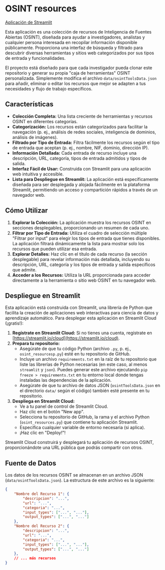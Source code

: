 # OSINT resources

[Aplicación de Streamlit](https://osint-resources-dpmjyafeyjchntzpfa8xvz.streamlit.app/)

Esta aplicación es una colección de recursos de Inteligencia de Fuentes Abiertas (OSINT), diseñada para ayudar a investigadores, analistas y cualquier persona interesada en recopilar información disponible públicamente. Proporciona una interfaz de búsqueda y filtrado para descubrir diversas herramientas y sitios web categorizados por sus tipos de entrada y funcionalidades.

El proyecto está diseñado para que cada investigador pueda clonar este repositorio y generar su propia "caja de herramientas" OSINT personalizada. Simplemente modifica el archivo `data/osintToolsData.json` para añadir, eliminar o editar los recursos que mejor se adapten a tus necesidades y flujo de trabajo específicos.

## Características

* **Colección Completa:** Una lista creciente de herramientas y recursos OSINT en diferentes categorías.
* **Categorización:** Los recursos están categorizados para facilitar la navegación (p. ej., análisis de redes sociales, inteligencia de dominios, análisis de imágenes).
* **Filtrado por Tipo de Entrada:** Filtra fácilmente los recursos según el tipo de entrada que aceptan (p. ej., nombre, NIF, dominio, dirección IP).
* **Información Detallada:** Cada entrada de recurso incluye una descripción, URL, categoría, tipos de entrada admitidos y tipos de salida.
* **Interfaz Fácil de Usar:** Construida con Streamlit para una aplicación web intuitiva y accesible.
* **Lista para Despliegue en Streamlit:** La aplicación está específicamente diseñada para ser desplegada y alojada fácilmente en la plataforma Streamlit, permitiendo un acceso y compartición rápidos a través de un navegador web.

## Cómo Utilizar

1.  **Explorar la Colección:** La aplicación muestra los recursos OSINT en secciones desplegables, proporcionando un resumen de cada uno.
2.  **Filtrar por Tipo de Entrada:** Utiliza el cuadro de selección múltiple "Filtrar por input" para elegir los tipos de entrada que tienes disponibles. La aplicación filtrará dinámicamente la lista para mostrar solo los recursos que pueden utilizar esa entrada.
3.  **Explorar Detalles:** Haz clic en el título de cada recurso (la sección desplegable) para revelar información más detallada, incluyendo su descripción, URL, categoría y los tipos de entrada y salida específicos que admite.
4.  **Acceder a los Recursos:** Utiliza la URL proporcionada para acceder directamente a la herramienta o sitio web OSINT en tu navegador web.

## Despliegue en Streamlit

Esta aplicación está construida con Streamlit, una librería de Python que facilita la creación de aplicaciones web interactivas para ciencia de datos y aprendizaje automático. Para desplegar esta aplicación en Streamlit Cloud (¡gratis!):

1.  **Regístrate en Streamlit Cloud:** Si no tienes una cuenta, regístrate en [https://streamlit.io/cloud](https://streamlit.io/cloud).
2.  **Prepara tu repositorio:**
    * Asegúrate de que tu código Python (archivo `.py`, p. ej., `osint_resourcesp.py`) esté en tu repositorio de GitHub.
    * Incluye un archivo `requirements.txt` en la raíz de tu repositorio que liste las librerías de Python necesarias (en este caso, al menos `streamlit` y `json`). Puedes generar este archivo ejecutando `pip freeze > requirements.txt` en tu entorno local donde tengas instaladas las dependencias de la aplicación.
    * Asegúrate de que tu archivo de datos JSON (`osintToolsData.json` en el directorio `data/` según el código) también esté presente en tu repositorio.
3.  **Despliega en Streamlit Cloud:**
    * Ve a tu panel de control de Streamlit Cloud.
    * Haz clic en el botón "New app".
    * Selecciona tu repositorio de GitHub, la rama y el archivo Python (`osint_resources.py`) que contiene tu aplicación Streamlit.
    * Especifica cualquier variable de entorno necesaria (si aplica).
    * ¡Haz clic en "Deploy!"!

Streamlit Cloud construirá y desplegará tu aplicación de recursos OSINT, proporcionándote una URL pública que podrás compartir con otros.

## Fuente de Datos

Los datos de los recursos OSINT se almacenan en un archivo JSON (`data/osintToolsData.json`). La estructura de este archivo es la siguiente:

```json
{
    "Nombre del Recurso 1": {
        "descripcion": "...",
        "url": "...",
        "categoria": "...",
        "input_types": ["...", "..."],
        "output_types": ["...", "..."]
    },
    "Nombre del Recurso 2": {
        "descripcion": "...",
        "url": "...",
        "categoria": "...",
        "input_types": ["...", "..."],
        "output_types": ["...", "..."]
    },
    // ... más recursos
}
